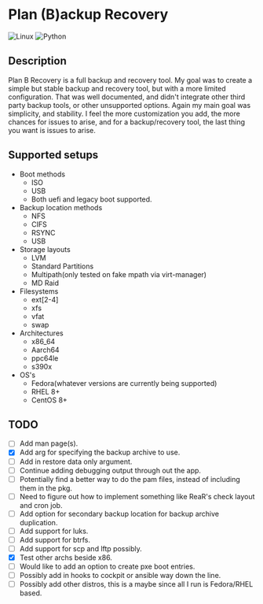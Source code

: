 # Plan (B)ackup Recovery

![Linux](https://img.shields.io/badge/-Linux-grey?logo=linux)
![Python](https://img.shields.io/badge/Python-v3.6%5E-orange?logo=python)

## Description
Plan B Recovery is a full backup and recovery tool. My goal was to create a simple but stable backup and 
recovery tool, but with a more limited configuration. That was well documented, and didn't integrate other 
third party backup tools, or other unsupported options. Again my main goal was simplicity, and stability.
I feel the more customization you add, the more chances for issues to arise, and for a backup/recovery tool,
the last thing you want is issues to arise.

## Supported setups

- Boot methods
  - ISO
  - USB
  - Both uefi and legacy boot supported.
- Backup location methods
  - NFS
  - CIFS
  - RSYNC
  - USB
- Storage layouts
  - LVM
  - Standard Partitions
  - Multipath(only tested on fake mpath via virt-manager)
  - MD Raid
- Filesystems
  - ext[2-4]
  - xfs
  - vfat
  - swap
- Architectures
  - x86_64
  - Aarch64
  - ppc64le
  - s390x
- OS's
  - Fedora(whatever versions are currently being supported)
  - RHEL 8+
  - CentOS 8+

## TODO

- [ ] Add man page(s).
- [x] Add arg for specifying the backup archive to use.
- [ ] Add in restore data only argument.
- [ ] Continue adding debugging output through out the app.
- [ ] Potentially find a better way to do the pam files, instead of including them in the pkg.
- [ ] Need to figure out how to implement something like ReaR's check layout and cron job.
- [ ] Add option for secondary backup location for backup archive duplication.
- [ ] Add support for luks.
- [ ] Add support for btrfs.
- [ ] Add support for scp and lftp possibly.
- [x] Test other archs beside x86.
- [ ] Would like to add an option to create pxe boot entries.
- [ ] Possibly add in hooks to cockpit or ansible way down the line.
- [ ] Possibly add other distros, this is a maybe since all I run is Fedora/RHEL based.
